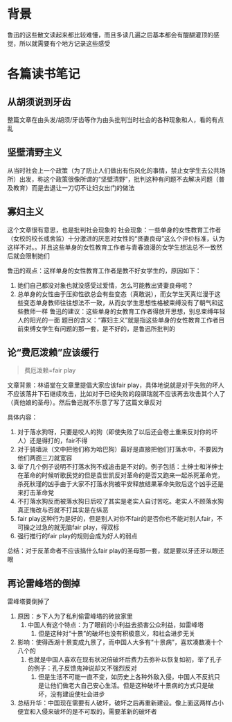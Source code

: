 # 背景
鲁迅的这些散文读起来都比较难懂，而且多读几遍之后基本都会有醍醐灌顶的感觉，所以就需要有个地方记录这些感受
# 各篇读书笔记
## 从胡须说到牙齿
整篇文章在由头发/胡须/牙齿等作为由头批判当时社会的各种现象和人，看的有点乱
## 坚壁清野主义
从当时社会上一个政策（为了防止人们做出有伤风化的事情，禁止女学生去公共场所）出发，称这个政策很像所谓的“坚壁清野”，批判这种有问题不去解决问题（普及教育）而是去退让一刀切不让妇女出门的做法
## 寡妇主义
这个文章很有意思，也是批判社会现象的
社会现象：一些单身的女性教育工作者（女校的校长或舍监）十分激进的厌恶对女性的“贤妻良母”这么个评价标准，认为这样不对。。并且这些单身的女性教育工作者与青春浪漫的女学生想法总不一致然后就会限制她们

鲁迅的观点：这样单身的女性教育工作者是教不好女学生的，原因如下：
1. 她们自己都没对象也就没感受过爱情，怎么可能教出贤妻良母呢？
2. 总单身的女性由于压抑性欲总会有些变态（真敢说），而女学生天真烂漫于这些变态单身教师往往想法不一致，从而女学生思想性格被束缚没有了朝气和这些教师一样
鲁迅的建议：这些单身的女教育工作者得放开思想，别总束缚年轻人的阳光的一面
题目的含义：“寡妇主义”就是指这些单身的女性教育工作者目前束缚女学生有问题的那一套，是不好的，是鲁迅所批判的
## 论“费厄泼赖”应该缓行
> 费厄泼赖=fair play

文章背景：林语堂在文章里提倡大家应该fair play，具体地说就是对于失败的坏人不应该落井下石继续攻击，比如对于已经失败的段祺瑞就不应该再去攻击其个人了（真他娘的圣母）。然后鲁迅就不乐意了写了这篇文章反对

具体内容：

1. 对于落水狗呀，只要是咬人的狗（即使失败了以后还会卷土重来反对你的坏人）还是得打的，fair不得
2. 对于骑墙派（文中把他们称为哈巴狗）最好是直接把他们打落水中，不要因为他们两面三刀就宽容
3. 举了几个例子说明不打落水狗不成追击是不对的。例子包括：土绅士和洋绅士在革命的时候听歌民党的但是袁世凯反对革命的是否又跑来一起杀死革命党，杀死秋瑾的凶手由于大家不打落水狗被平安释放结果革命失败后这个凶手还是来打击革命党
4. 不打落水狗反而被落水狗日后咬了其实是老实人自讨苦吃。老实人不顾落水狗真正悔改与否就不打其实是在纵恶
5. fair play这种行为是好的，但是别人对你不fair的是否你也不能对别人fair，不可操之过急的就无脑fair play，得双标
6. 强行推行的fair play的规则会成为好人的弱点

总结：对于反革命者不应该搞什么fair play的圣母那一套，就是要以牙还牙以眼还眼
## 再论雷峰塔的倒掉
雷峰塔要倒掉了

1. 原因：乡下人为了私利偷雷峰塔的砖放家里
    1. 中国人有这个特点：为了眼前的小利益去损害公众利益，如雷峰塔
        1. 但是这种对“十景”的破坏也没有积极意义，和社会进步无关
2. 影响：使得西湖十景变成九景了，而中国人大多有“十景病”，喜欢凑数凑十个八个的
    1. 也就是中国人喜欢在现有状况倍破坏后费力去弥补以恢复如初，举了孔子的例子：孔子反馈鬼神说却又不强烈反对
        1. 但是生活不可能一直不变，如历史上各种外敌入侵，中国人不反抗只是让他们做老大自己安心生活。但是这种破坏十景病的方式只是破坏，没有建设使社会进步
3. 总结升华：中国现在需要有人破坏，破坏之后再重新建设。像上面这两样占小便宜和入侵来破坏的是不可取的，需要革新的破坏者
